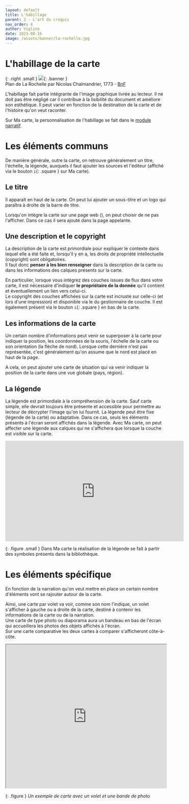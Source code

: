```yaml
---
layout: default
title: L'habillage
parent: 2 - L'art du croquis
nav_order: 4
author: Viglino
date: 2023-08-16
image: /assets/banner/la-rochelle.jpg
---
```

# L'habillage de la carte

{: .right .small }
![](/Macarte-MI/assets/banner/la-rochelle.jpg){: .banner }   
Plan de La Rochelle par Nicolas Chalmandrier, 1773 - [BnF](https://fr.wikipedia.org/wiki/Fichier:Plan_La_Rochelle_et_environs,_1773,_Nicolas_Chalmandrier,_BNF_Gallica.jpg)

L'habillage fait partie intégrante de l'image graphique livrée au lecteur. Il ne doit pas être négligé car il contribue à la lisibilité du document et améliore son esthétique. Il peut varier en fonction de la destination de la carte et de l'histoire qu'on veut raconter.   

Sur Ma carte, la personnalisation de l'habillage se fait dans le [module narratif](https://macarte.ign.fr/edition/narration/).

# Les éléments communs

De manière générale, outre la carte, on retrouve généralement un titre, l'échelle, la légende, auxquels il faut ajouter les sources et l'éditeur (affiché via le bouton `i`{: .square } sur Ma carte).

## Le titre

Il apparaît en haut de la carte. On peut lui ajouter un sous-titre et un logo qui paraîtra à droite de la barre de titre.

Lorsqu'on intègre la carte sur une page web (<i class="fi-share-alt"></i>), on peut choisir de ne pas l'afficher. Dans ce cas il sera ajouté dans la page appelante.

## Une description et le copyright 

La description de la carte est primordiale pour expliquer le contexte dans lequel elle a été faite et, lorsqu'il y en a, les droits de propriété intellectuelle (copyright) sont obligatoires.    
Il faut donc **penser à les bien renseigner** dans la description de la carte ou dans les informations des calques présents sur la carte.

En particulier, lorsque vous intégrez des couches issues de flux dans votre carte, il est nécessaire d'indiquer **le propriétaire de la donnée** qu'il contient et éventuellement un lien vers celui-ci.   
Le copyright des couches affichées sur la carte est incrusté sur celle-ci (et lors d'une impression) et disponible via le <i class="fi-info fi-fw"></i> du gestionnaire de couche. Il est également présent via le bouton `i`{: .square } en bas de la carte. 

## Les informations de la carte

Un certain nombre d'informations peut venir se superposer à la carte pour indiquer la position, les coordonnées de la souris, l'échelle de la carte ou son orientation (la flèche de nord). Lorsque cette dernière n'est pas représentée, c'est généralement qu'on assume que le nord est placé en haut de la page.

A cela, on peut ajouter une carte de situation qui va venir indiquer la position de la carte dans une vue globale (pays, région).

## La légende

La légende est primordiale à la compréhension de la carte. Sauf carte simple, elle devrait toujours être présente et accessible pour permettre au lecteur de décrypter l'image qu'on lui fournit. La légende peut être fixe (légende de la carte) ou adaptative. Dans ce cas, seuls les éléments présents à l'écran seront affichés dans la légende. Avec Ma carte, on peut affecter une légende aux calques qui ne s'affichera que lorsque la couche est visible sur la carte.

<iframe width="560" height="315" src="https://www.youtube.com/embed/F4P0JSpOu5U" title="YouTube video player" frameborder="0" allow="accelerometer; autoplay; clipboard-write; encrypted-media; gyroscope; picture-in-picture; web-share" allowfullscreen></iframe>

{: .figure .small }
Dans Ma carte la réalisation de la légende se fait à partir des symboles présents dans la bibliothèque.

# Les éléments spécifique

En fonction de la narration qu'on veut mettre en place un certain nombre d'éléments vont se rajouter autour de la carte.

Ainsi, une carte par volet va voir, comme son nom l'indique, un volet s'afficher à gauche ou a droite de la carte, destiné à contenir les informations de la carte ou de la narration.   
Une carte de type photo ou diaporama aura un bandeau en bas de l'écran qui accueillera les photos des objets affichés à l'écran.   
Sur une carte comparative les deux cartes à comparer s'afficheront côte-à-côte.

<iframe src="https://macarte.ign.fr/carte/919231e3262504ae6680ed7a5352732d/Paris-d-autrefois?noZoom&gh=u09tvmtm-15" width="100%" height="450px"></iframe>

{: .figure }
*Un exemple de carte avec un volet et une bande de photo*